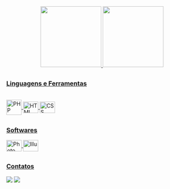 

##

<div align="center">
  <a href="https://github.com/MarcoAntonioRochaNunes">
  <img height="160em" src="https://github-readme-stats.vercel.app/api?username=MarcoAntonioRochaNunes&show_icons=true&theme=dark&include_all_commits=true&count_private=true"/>
  <img height="160em" src="https://github-readme-stats.vercel.app/api/top-langs/?username=MarcoAntonioRochaNunes&layout=compact&langs_count=7&theme=dark"/>
</div>
  
  ##
  ### Linguagens e Ferramentas
  
<div style="display: inline_block"><br>
  <img align="center" alt="PHP" height="40" width="40" src="https://cdn.jsdelivr.net/gh/devicons/devicon/icons/php/php-plain.svg">
  <img align="center" alt="HTML" height="30" width="40" src="https://cdn.jsdelivr.net/gh/devicons/devicon/icons/html5/html5-original-wordmark.svg">
  <img align="center" alt="CSS" height="30" width="40" src="https://cdn.jsdelivr.net/gh/devicons/devicon/icons/css3/css3-original.svg">
</div>
  
  ##
  
### Softwares
  
  <div>
  <img align="center" alt="Photo" height="30" width="40 "src="https://cdn.jsdelivr.net/gh/devicons/devicon/icons/photoshop/photoshop-plain.svg" />
  <img align="center" alt="Illu" height="30" width="40 "src="https://cdn.jsdelivr.net/gh/devicons/devicon/icons/illustrator/illustrator-plain.svg" />
  <!--<img align="center" alt="" height="30" width="40" src="">-->
</div>

  ##

  ### Contatos
  <div>
  <a href="https://www.instagram.com/qualquercriatividade/" target="_blank"><img src="https://img.shields.io/badge/-Instagram-%23E4405F?style=for-the-badge&logo=instagram&logoColor=white" target="_blank"></a>
  <a href="https://t.me/MarcoRockN" target="_blank"><img src="https://img.shields.io/badge/Telegram-2CA5E0?style=for-the-badge&logo=telegram&logoColor=white" target="_blank"></a>
</div>
